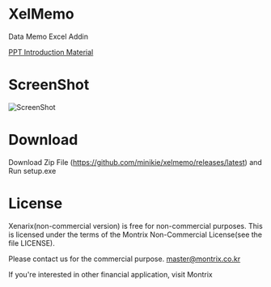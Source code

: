 # XelMemo
Data Memo Excel Addin

[PPT Introduction Material](https://raw.githubusercontent.com/minikie/xelmemo/master/etc/mxdEx_v1.pptm) 


# ScreenShot
![ScreenShot](/image/xelmemo_screenshot1.png?raw=true "Optional Title")


# Download
Download Zip File (https://github.com/minikie/xelmemo/releases/latest) and Run setup.exe 


# License
Xenarix(non-commercial version) is free for non-commercial purposes. This is licensed under the terms of the Montrix Non-Commercial License(see the file LICENSE).

Please contact us for the commercial purpose. master@montrix.co.kr

If you're interested in other financial application, visit Montrix
